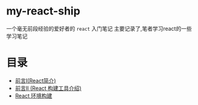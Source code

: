 # my-react-ship
一个毫无前段经验的爱好者的 `react` 入门笔记
主要记录了,笔者学习react的一些学习笔记
# 目录

*  [前言Ⅰ(React简介)][1]
*  [前言II (React 构建工具介绍)][2]
*  [React 环境构建][3]


  [1]: https://github.com/JimmieQian/my-react-ship/tree/master/lesson01/README.md
  [2]: https://github.com/JimmieQian/my-react-ship/tree/master/lesson01/react_tool_intro.md
  [3]: https://github.com/JimmieQian/my-react-ship/tree/master/lesson01/react_build.md